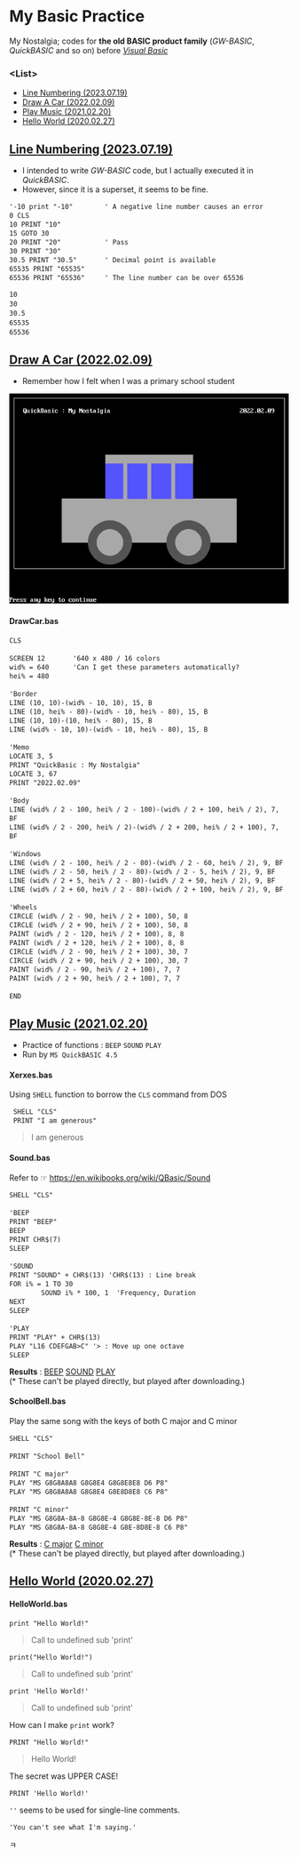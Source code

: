 # My Basic Practice

My Nostalgia; codes for **the old BASIC product family** (*GW-BASIC*, *QuickBASIC* and so on) before [*Visual Basic*](../VBA)


### \<List>

- [Line Numbering (2023.07.19)](#line-numbering-20230719)
- [Draw A Car (2022.02.09)](#draw-a-car-20220209)
- [Play Music (2021.02.20)](#play-music-20210220)
- [Hello World (2020.02.27)](#hello-world-20200227)


## [Line Numbering (2023.07.19)](#list)

- I intended to write *GW-BASIC* code, but I actually executed it in *QuickBASIC*.
- However, since it is a superset, it seems to be fine.

```bas
'-10 print "-10"        ' A negative line number causes an error
0 CLS
10 PRINT "10"
15 GOTO 30
20 PRINT "20"           ' Pass
30 PRINT "30"
30.5 PRINT "30.5"       ' Decimal point is available
65535 PRINT "65535"
65536 PRINT "65536"     ' The line number can be over 65536
```
```txt
10
30
30.5
65535
65536
```


## [Draw A Car (2022.02.09)](#list)

- Remember how I felt when I was a primary school student

![Draw A Car](Images/QB_DrawingCar.PNG)

#### DrawCar.bas
```bas
CLS

SCREEN 12       '640 x 480 / 16 colors
wid% = 640      'Can I get these parameters automatically?
hei% = 480

'Border
LINE (10, 10)-(wid% - 10, 10), 15, B
LINE (10, hei% - 80)-(wid% - 10, hei% - 80), 15, B
LINE (10, 10)-(10, hei% - 80), 15, B
LINE (wid% - 10, 10)-(wid% - 10, hei% - 80), 15, B

'Memo
LOCATE 3, 5
PRINT "QuickBasic : My Nostalgia"
LOCATE 3, 67
PRINT "2022.02.09"

'Body
LINE (wid% / 2 - 100, hei% / 2 - 100)-(wid% / 2 + 100, hei% / 2), 7, BF
LINE (wid% / 2 - 200, hei% / 2)-(wid% / 2 + 200, hei% / 2 + 100), 7, BF

'Windows
LINE (wid% / 2 - 100, hei% / 2 - 80)-(wid% / 2 - 60, hei% / 2), 9, BF
LINE (wid% / 2 - 50, hei% / 2 - 80)-(wid% / 2 - 5, hei% / 2), 9, BF
LINE (wid% / 2 + 5, hei% / 2 - 80)-(wid% / 2 + 50, hei% / 2), 9, BF
LINE (wid% / 2 + 60, hei% / 2 - 80)-(wid% / 2 + 100, hei% / 2), 9, BF

'Wheels
CIRCLE (wid% / 2 - 90, hei% / 2 + 100), 50, 8
CIRCLE (wid% / 2 + 90, hei% / 2 + 100), 50, 8
PAINT (wid% / 2 - 120, hei% / 2 + 100), 8, 8
PAINT (wid% / 2 + 120, hei% / 2 + 100), 8, 8
CIRCLE (wid% / 2 - 90, hei% / 2 + 100), 30, 7
CIRCLE (wid% / 2 + 90, hei% / 2 + 100), 30, 7
PAINT (wid% / 2 - 90, hei% / 2 + 100), 7, 7
PAINT (wid% / 2 + 90, hei% / 2 + 100), 7, 7

END
```


## [Play Music (2021.02.20)](#list)

- Practice of functions : `BEEP` `SOUND` `PLAY`
- Run by `MS QuickBASIC 4.5`

#### Xerxes.bas
Using `SHELL` function to borrow the `CLS` command from DOS
```Bas
 SHELL "CLS"
 PRINT "I am generous"
```
> I am generous

#### Sound.bas
Refer to ☞ https://en.wikibooks.org/wiki/QBasic/Sound
```Bas
SHELL "CLS"

'BEEP
PRINT "BEEP"
BEEP
PRINT CHR$(7)
SLEEP

'SOUND
PRINT "SOUND" + CHR$(13) 'CHR$(13) : Line break
FOR i% = 1 TO 30
        SOUND i% * 100, 1  'Frequency, Duration
NEXT
SLEEP

'PLAY
PRINT "PLAY" + CHR$(13)
PLAY "L16 CDEFGAB>C" '> : Move up one octave
SLEEP
```
**Results** : [BEEP](./Sounds/QB_SOUND_BEEP.wav) [SOUND](./Sounds/QB_SOUND_SOUND.wav) [PLAY](./Sounds/QB_SOUND_PLAY.wav)  
(* These can't be played directly, but played after downloading.)

#### SchoolBell.bas
Play the same song with the keys of both C major and C minor
```Bas
SHELL "CLS"

PRINT "School Bell"

PRINT "C major"
PLAY "MS G8G8A8A8 G8G8E4 G8G8E8E8 D6 P8"
PLAY "MS G8G8A8A8 G8G8E4 G8E8D8E8 C6 P8"

PRINT "C minor"
PLAY "MS G8G8A-8A-8 G8G8E-4 G8G8E-8E-8 D6 P8"
PLAY "MS G8G8A-8A-8 G8G8E-4 G8E-8D8E-8 C6 P8"
```
**Results** : [C major](./Sounds/QB_PLAY_C%20major.wav) [C minor](./Sounds/QB_PLAY_C%20minor.wav)  
(* These can't be played directly, but played after downloading.)


## [Hello World (2020.02.27)](#list)

#### HelloWorld.bas

```Bas
print "Hello World!"
```
> Call to undefined sub 'print'

```Bas
print("Hello World!")
```
> Call to undefined sub 'print'

```Bas
print 'Hello World!'
```
> Call to undefined sub 'print'

How can I make `print` work?

```Bas
PRINT "Hello World!"
```
> Hello World!

The secret was UPPER CASE!

```Bas
PRINT 'Hello World!'
```
>
`''` seems to be used for single-line comments.

```Bas
'You can't see what I'm saying.'
```
ㅋ